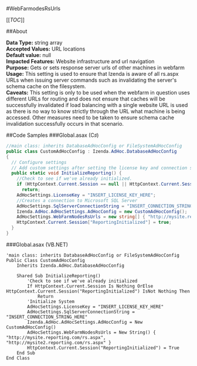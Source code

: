 #WebFarmodesRsUrls

[[_TOC_]]

##About

**Data Type:** string array    
**Accepted Values:** URL locations   
**Default value:** null   
**Impacted Features:** Website infrastructure and url navigation    
**Purpose:** Gets or sets response server urls of other machines in webfarm    
**Usage:** This setting is used to ensure that Izenda is aware of all rs.aspx URLs when issuing server commands such as invalidating the server's schema cache on the filesystem.    
**Caveats:** This setting is only to be used when the webfarm in question uses different URLs for routing and does not ensure that caches will be successfully invalidated if load balancing with a single website URL is used as there is no way to know strictly through the URL what machine is being accessed. Other measures need to be taken to ensure schema cache invalidation successfully occurs in that scenario.

##Code Samples
###Global.asax (C♯)

```csharp
//main class: inherits DatabaseAdHocConfig or FileSystemAdHocConfig
public class CustomAdHocConfig : Izenda.AdHoc.DatabaseAdHocConfig
{
  // Configure settings
  // Add custom settings after setting the license key and connection string by overriding the ConfigureSettings() method
  public static void InitializeReporting() {
    //Check to see if we've already initialized.
    if (HttpContext.Current.Session == null || HttpContext.Current.Session["ReportingInitialized"] != null)
      return;
    AdHocSettings.LicenseKey = "INSERT_LICENSE_KEY_HERE";
    //Creates a connection to Microsoft SQL Server
    AdHocSettings.SqlServerConnectionString = "INSERT_CONNECTION_STRING_HERE";
    Izenda.AdHoc.AdHocSettings.AdHocConfig = new CustomAdHocConfig();
    AdHocSettings.WebFarmNodesRsUrls = new string[] { "http://mysite.reporting.com/rs.aspx", "http://mysite2.reporting.com/rs.aspx" };
    HttpContext.Current.Session["ReportingInitialized"] = true;
  }
}
```

###Global.asax (VB.NET)

```visualbasic
'main class: inherits DatabaseAdHocConfig or FileSystemAdHocConfig
Public Class CustomAdHocConfig
    Inherits Izenda.AdHoc.DatabaseAdHocConfig

    Shared Sub InitializeReporting()
        'Check to see if we've already initialized
        If HttpContext.Current.Session Is Nothing OrElse HttpContext.Current.Session("ReportingInitialized") IsNot Nothing Then
            Return
        'Initialize System
        AdHocSettings.LicenseKey = "INSERT_LICENSE_KEY_HERE"
        AdHocSettings.SqlServerConnectionString = "INSERT_CONNECTION_STRING_HERE"
        Izenda.AdHoc.AdHocSettings.AdHocConfig = New CustomAdHocConfig()
        AdHocSettings.WebFarmNodesRsUrls = New String() { "http://mysite.reporting.com/rs.aspx", "http://mysite2.reporting.com/rs.aspx" }
        HttpContext.Current.Session("ReportingInitialized") = True
    End Sub
End Class
``` 